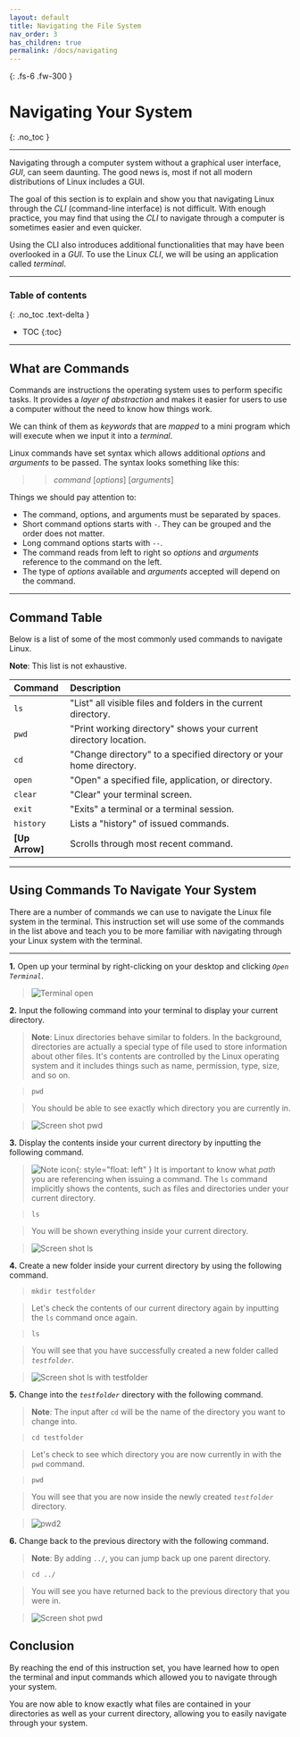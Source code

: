 ```yaml
---
layout: default
title: Navigating the File System
nav_order: 3
has_children: true
permalink: /docs/navigating
---
```


{: .fs-6 .fw-300 }

# Navigating Your System
{: .no_toc }

---

Navigating through a computer system without a  graphical user interface, _GUI_, can seem daunting. The good news is, most if not all modern distributions of Linux includes a GUI.

The goal of this section is to explain and show you that navigating Linux through the _CLI_ (command-line interface) is not difficult. With enough practice, you may find that using the _CLI_ to navigate through a computer is sometimes easier and even quicker.

Using the CLI also introduces additional functionalities that may have been overlooked in a _GUI_. To use the Linux _CLI_, we will be using an application called _terminal_.

---

### Table of contents
{: .no_toc .text-delta }
* TOC
{:toc}

---

## What are Commands

Commands are instructions the operating system uses to perform specific tasks. It provides a _layer of abstraction_ and makes it easier for users to use a computer without the need to know how things work.

We can think of them as _keywords_ that are _mapped_ to a mini program which will execute when we input it into a _terminal_.

Linux commands have set syntax which allows additional _options_ and _arguments_ to be passed. The syntax looks something like this:

>> _command_ [_options_] [_arguments_]

Things we should pay attention to:

* The command, options, and arguments must be separated by spaces.
* Short command options starts with `-`. They can be grouped and the order does not matter.
* Long command options starts with `--`.
* The command reads from left to right so _options_ and _arguments_ reference to the command on the left.
* The type of _options_ available and _arguments_ accepted will depend on the command.

---

## Command Table

Below is a list of some of the most commonly used commands to navigate Linux.

**Note**: This list is not exhaustive.

| Command         | Description                                                                                             |
| :--------       | :------------------------------------------------------------------------------------------------------ |
| `ls`            | "List" all visible files and folders in the current directory.                                          |
| `pwd`           | "Print working directory" shows your current directory location.                                        |
| `cd`            | "Change directory" to a specified directory or your home directory.                                     |
| `open`          | "Open" a specified file, application, or directory.                                                     |
| `clear`         | "Clear" your terminal screen.                                                                           |
| `exit`          | "Exits" a terminal or a terminal session.                                                               |
| `history`       | Lists a "history" of issued commands.                                                                   |
| **[Up Arrow]**  | Scrolls through most recent command.                                                                    |

---

## Using Commands To Navigate Your System

There are a number of commands we can use to navigate the Linux file system in the terminal. This instruction set will use some of the commands in the list above and teach you to be more familiar with navigating through your Linux system with the terminal.

---

**1.** Open up your terminal by right-clicking on your desktop and clicking *`Open Terminal`*.

>![Terminal open](https://github.com/dl90/linux-basics/blob/gh-pages/docs/images/navigation/directories/term.png?raw=true "terminal")


**2.** Input the following command into your terminal to display your current directory.

>**Note**: Linux directories behave similar to folders. In the background, directories are actually a special type of file used to store information about other files. It's contents are controlled by the Linux operating system and it includes things such as name, permission, type, size, and so on.

>```
>pwd
>```

>You should be able to see exactly which directory you are currently in.

>![Screen shot pwd](https://github.com/dl90/linux-basics/blob/gh-pages/docs/images/navigation/directories/pwd.png?raw=true "pwd")


**3.** Display the contents inside your current directory by inputting the following command.

>![Note icon](https://github.com/dl90/linux-basics/blob/gh-pages/docs/images/icons/note.png?raw=true "Note"){: style="float: left" } It is important to know what _path_ you are referencing when issuing a command. The `ls` command implicitly shows the contents, such as files and directories under your current directory.

>```
>ls
>```

>You will be shown everything inside your current directory.

>![Screen shot ls](https://github.com/dl90/linux-basics/blob/gh-pages/docs/images/navigation/directories/contents.png?raw=true "ls")


**4.** Create a new folder inside your current directory by using the following command.

>```
>mkdir testfolder
>```

>Let's check the contents of our current directory again by inputting the `ls` command once again.

>```
>ls
>```

>You will see that you have successfully created a new folder called *`testfolder`*.

>![Screen shot ls with testfolder](https://github.com/dl90/linux-basics/blob/gh-pages/docs/images/navigation/directories/contents2.png?raw=true "ls")


**5.** Change into the *`testfolder`* directory with the following command.

>**Note**: The input after `cd` will be the name of the directory you want to change into.

>```
>cd testfolder
>```

>Let's check to see which directory you are now currently in with the `pwd` command.

>```
>pwd
>```

>You will see that you are now inside the newly created *`testfolder`* directory.

>![pwd2](https://github.com/dl90/linux-basics/blob/gh-pages/docs/images/navigation/directories/pwd2.png?raw=true "ls")


**6.** Change back to the previous directory with the following command.

>**Note**: By adding `../`, you can jump back up one parent directory.

>```
>cd ../
>```

>You will see you have returned back to the previous directory that you were in.

>![Screen shot pwd](https://github.com/dl90/linux-basics/blob/gh-pages/docs/images/navigation/directories/pwd.png?raw=true "pwd")


## Conclusion

By reaching the end of this instruction set, you have learned how to open the terminal and input commands which allowed you to navigate through your system. 

You are now able to know exactly what files are contained in your directories as well as your current directory, allowing you to easily navigate through your system.